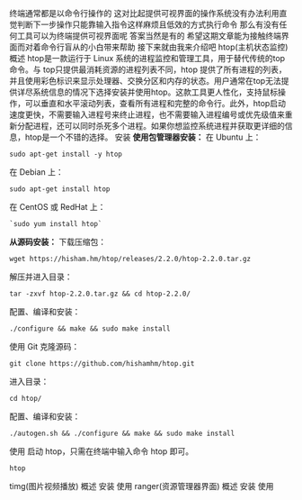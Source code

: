 终端通常都是以命令行操作的 这对比起提供可视界面的操作系统没有办法利用直觉判断下一步操作只能靠输入指令这样麻烦且低效的方式执行命令 那么有没有任何工具可以为终端提供可视界面呢 答案当然是有的 希望这期文章能为接触终端界面而对着命令行盲从的小白带来帮助 接下来就由我来介绍吧
htop(主机状态监控)
概述
htop是一款运行于 Linux 系统的进程监控和管理工具，用于替代传统的top命令。与 top只提供最消耗资源的进程列表不同，htop 提供了所有进程的列表，并且使用彩色标识来显示处理器、交换分区和内存的状态。用户通常在top无法提供详尽系统信息的情况下选择安装并使用htop。这款工具更人性化，支持鼠标操作，可以垂直和水平滚动列表，查看所有进程和完整的命令行。此外，htop启动速度更快，不需要输入进程号来终止进程，也不需要输入进程编号或优先级值来重新分配进程，还可以同时杀死多个进程。如果你想监控系统进程并获取更详细的信息，htop是一个不错的选择。
安装
**使用包管理器安装：**
在 Ubuntu 上：
```
sudo apt-get install -y htop
```
在 Debian 上：
```
sudo apt-get install htop
```

在 CentOS 或 RedHat 上：
```
`sudo yum install htop`
```

**从源码安装：**
 下载压缩包：
```
wget https://hisham.hm/htop/releases/2.2.0/htop-2.2.0.tar.gz
```

解压并进入目录：
```
tar -zxvf htop-2.2.0.tar.gz && cd htop-2.2.0/
```

配置、编译和安装：
```
./configure && make && sudo make install
```

使用 Git 克隆源码：
```
git clone https://github.com/hishamhm/htop.git
```

进入目录：
```
cd htop/
```

配置、编译和安装：
```
./autogen.sh && ./configure && make && sudo make install
```

使用
启动 htop，只需在终端中输入命令 htop 即可。

```
htop
```

timg(图片视频播放)
概述
安装
使用
ranger(资源管理器界面)
概述
安装
使用
